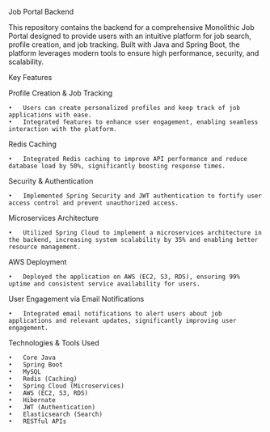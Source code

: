
Job Portal Backend

This repository contains the backend for a comprehensive Monolithic Job Portal designed to provide users with an intuitive platform for job search, profile creation, and job tracking. Built with Java and Spring Boot, the platform leverages modern tools to ensure high performance, security, and scalability.


Key Features

Profile Creation & Job Tracking

	•	Users can create personalized profiles and keep track of job applications with ease.
	•	Integrated features to enhance user engagement, enabling seamless interaction with the platform.

Redis Caching

	•	Integrated Redis caching to improve API performance and reduce database load by 50%, significantly boosting response times.

Security & Authentication

	•	Implemented Spring Security and JWT authentication to fortify user access control and prevent unauthorized access.

Microservices Architecture

	•	Utilized Spring Cloud to implement a microservices architecture in the backend, increasing system scalability by 35% and enabling better resource management.

AWS Deployment

	•	Deployed the application on AWS (EC2, S3, RDS), ensuring 99% uptime and consistent service availability for users.

User Engagement via Email Notifications

	•	Integrated email notifications to alert users about job applications and relevant updates, significantly improving user engagement.
Technologies & Tools Used

	•	Core Java
	•	Spring Boot
	•	MySQL
	•	Redis (Caching)
	•	Spring Cloud (Microservices)
	•	AWS (EC2, S3, RDS)
	•	Hibernate
	•	JWT (Authentication)
	•	Elasticsearch (Search)
	•	RESTful APIs

